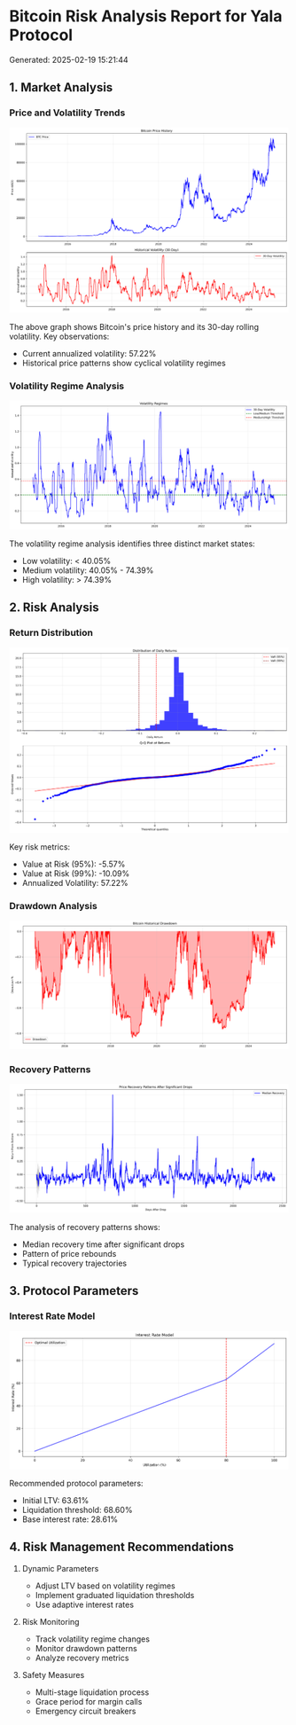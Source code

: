 # Bitcoin Risk Analysis Report for Yala Protocol
Generated: 2025-02-19 15:21:44

## 1. Market Analysis

### Price and Volatility Trends
![Price and Volatility](../figures/price_and_volatility.png)

The above graph shows Bitcoin's price history and its 30-day rolling volatility. Key observations:
- Current annualized volatility: 57.22%
- Historical price patterns show cyclical volatility regimes

### Volatility Regime Analysis
![Volatility Regimes](../figures/volatility_regimes.png)

The volatility regime analysis identifies three distinct market states:
- Low volatility: < 40.05%
- Medium volatility: 40.05% - 74.39%
- High volatility: > 74.39%

## 2. Risk Analysis

### Return Distribution
![Return Distribution](../figures/return_distribution.png)

Key risk metrics:
- Value at Risk (95%): -5.57%
- Value at Risk (99%): -10.09%
- Annualized Volatility: 57.22%

### Drawdown Analysis
![Drawdown Analysis](../figures/drawdown_analysis.png)

### Recovery Patterns
![Recovery Patterns](../figures/recovery_patterns.png)

The analysis of recovery patterns shows:
- Median recovery time after significant drops
- Pattern of price rebounds
- Typical recovery trajectories

## 3. Protocol Parameters

### Interest Rate Model
![Interest Rate Model](../figures/interest_rate_model.png)

Recommended protocol parameters:
- Initial LTV: 63.61%
- Liquidation threshold: 68.60%
- Base interest rate: 28.61%

## 4. Risk Management Recommendations

1. Dynamic Parameters
   - Adjust LTV based on volatility regimes
   - Implement graduated liquidation thresholds
   - Use adaptive interest rates

2. Risk Monitoring
   - Track volatility regime changes
   - Monitor drawdown patterns
   - Analyze recovery metrics

3. Safety Measures
   - Multi-stage liquidation process
   - Grace period for margin calls
   - Emergency circuit breakers

